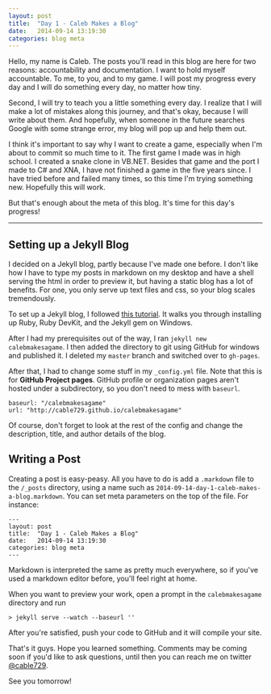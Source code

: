 ```yaml
---
layout: post
title:  "Day 1 - Caleb Makes a Blog"
date:   2014-09-14 13:19:30
categories: blog meta
---
```


Hello, my name is Caleb. The posts you'll read in this blog are here for two reasons: accountability and documentation. I want to hold myself accountable. To me, to you, and to my game. I will post my progress every day and I will do something every day, no matter how tiny.

Second, I will try to teach you a little something every day. I realize that I will make a lot of mistakes along this journey, and that's okay, because I will write about them. And hopefully, when someone in the future searches Google with some strange error, my blog will pop up and help them out.

I think it's important to say why I want to create a game, especially when I'm about to commit so much time to it. The first game I made was in high school. I created a snake clone in VB.NET. Besides that game and the port I made to C# and XNA, I have not finished a game in the five years since. I have tried before and failed many times, so this time I'm trying something new. Hopefully this will work.

But that's enough about the meta of this blog. It's time for this day's progress!

--------

## Setting up a Jekyll Blog

I decided on a Jekyll blog, partly because I've made one before. I don't like how I have to type my posts in markdown on my desktop and have a shell serving the html in order to preview it, but having a static blog has a lot of benefits. For one, you only serve up text files and css, so your blog scales tremendously.

To set up a Jekyll blog, I followed [this tutorial](http://jekyll-windows.juthilo.com/). It walks you through installing up Ruby, Ruby DevKit, and the Jekyll gem on Windows.

After I had my prerequisites out of the way, I ran `jekyll new calebmakesagame`. I then added the directory to git using GitHub for windows and published it. I deleted my `master` branch and switched over to `gh-pages`.

After that, I had to change some stuff in my `_config.yml` file. Note that this is for **GitHub Project pages**. GitHub profile or organization pages aren't hosted under a subdirectory, so you don't need to mess with `baseurl`.

    baseurl: "/calebmakesagame"
    url: "http://cable729.github.io/calebmakesagame"

Of course, don't forget to look at the rest of the config and change the description, title, and author details of the blog.

## Writing a Post

Creating a post is easy-peasy. All you have to do is add a `.markdown` file to the `/_posts` directory, using a name such as `2014-09-14-day-1-caleb-makes-a-blog.markdown`. You can set meta parameters on the top of the file. For instance:

    ---
    layout: post
    title:  "Day 1 - Caleb Makes a Blog"
    date:   2014-09-14 13:19:30
    categories: blog meta
    ---

Markdown is interpreted the same as pretty much everywhere, so if you've used a markdown editor before, you'll feel right at home.

When you want to preview your work, open a prompt in the `calebmakesagame` directory and run

    > jekyll serve --watch --baseurl ''

After you're satisfied, push your code to GitHub and it will compile your site.

That's it guys. Hope you learned something. Comments may be coming soon if you'd like to ask questions, until then you can reach me on twitter [@cable729](http://twitter.com/cable729).

See you tomorrow!

<!-- You’ll find this post in your `_posts` directory. Go ahead and edit it and re-build the site to see your changes. You can rebuild the site in many different ways, but the most common way is to run `jekyll serve --watch`, which launches a web server and auto-regenerates your site when a file is updated.

To add new posts, simply add a file in the `_posts` directory that follows the convention `YYYY-MM-DD-name-of-post.ext` and includes the necessary front matter. Take a look at the source for this post to get an idea about how it works.

Jekyll also offers powerful support for code snippets:

{% highlight ruby %}
def print_hi(name)
  puts "Hi, #{name}"
end
print_hi('Tom')
#=> prints 'Hi, Tom' to STDOUT.
{% endhighlight %}

Check out the [Jekyll docs][jekyll] for more info on how to get the most out of Jekyll. File all bugs/feature requests at [Jekyll’s GitHub repo][jekyll-gh]. If you have questions, you can ask them on [Jekyll’s dedicated Help repository][jekyll-help].

[jekyll]:      http://jekyllrb.com
[jekyll-gh]:   https://github.com/jekyll/jekyll
[jekyll-help]: https://github.com/jekyll/jekyll-help
 -->